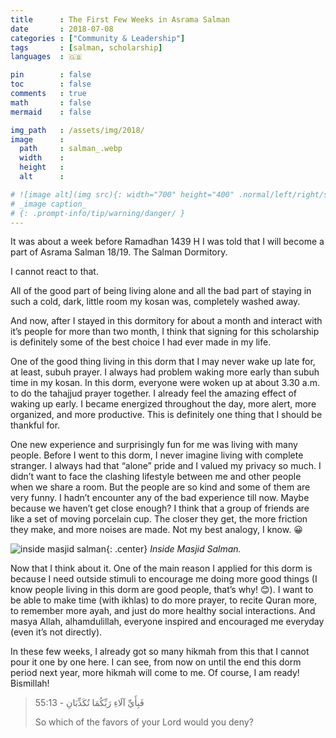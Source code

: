 ```yaml
---
title      : The First Few Weeks in Asrama Salman
date       : 2018-07-08
categories : ["Community & Leadership"]
tags       : [salman, scholarship]
languages  : 🇬🇧

pin        : false
toc        : false
comments   : true
math       : false
mermaid    : false

img_path   : /assets/img/2018/
image      :
  path     : salman_.webp
  width    :
  height   :
  alt      :

# ![image alt](img src){: width="700" height="400" .normal/left/right/shadow}
# _image caption_
# {: .prompt-info/tip/warning/danger/ }
---
```


It was about a week before Ramadhan 1439 H I was told that I will become a part of Asrama Salman 18/19. The Salman Dormitory.

I cannot react to that.

All of the good part of being living alone and all the bad part of staying in such a cold, dark, little room my kosan was, completely washed away.

And now, after I stayed in this dormitory for about a month and interact with it’s people for more than two month, I think that signing for this scholarship is definitely some of the best choice I had ever made in my life.

One of the good thing living in this dorm that I may never wake up late for, at least, subuh prayer. I always had problem waking more early than subuh time in my kosan. In this dorm, everyone were woken up at about 3.30 a.m. to do the tahajjud prayer together. I already feel the amazing effect of waking up early. I became energized throughout the day, more alert, more organized, and more productive. This is definitely one thing that I should be thankful for.

One new experience and surprisingly fun for me was living with many people. Before I went to this dorm, I never imagine living with complete stranger. I always had that “alone” pride and I valued my privacy so much. I didn’t want to face the clashing lifestyle between me and other people when we share a room. But the people are so kind and some of them are very funny. I hadn’t encounter any of the bad experience till now. Maybe because we haven’t get close enough? I think that a group of friends are like a set of moving porcelain cup. The closer they get, the more friction they make, and more noises are made. Not my best analogy, I know. 😀

![inside masjid salman](salman.webp){: .center}
_Inside Masjid Salman._

Now that I think about it. One of the main reason I applied for this dorm is because I need outside stimuli to encourage me doing more good things (I know people living in this dorm are good people, that’s why! 😊). I want to be able to make time (with ikhlas) to do more prayer, to recite Quran more, to remember more ayah, and just do more healthy social interactions. And masya Allah, alhamdulillah, everyone inspired and encouraged me everyday (even it’s not directly).

In these few weeks, I already got so many hikmah from this that I cannot pour it one by one here. I can see, from now on until the end this dorm period next year, more hikmah will come to me. Of course, I am ready! Bismillah!

> فَبِأَيِّ آلَاءِ رَبِّكُمَا تُكَذِّبَانِ - 55:13
>
> So which of the favors of your Lord would you deny?